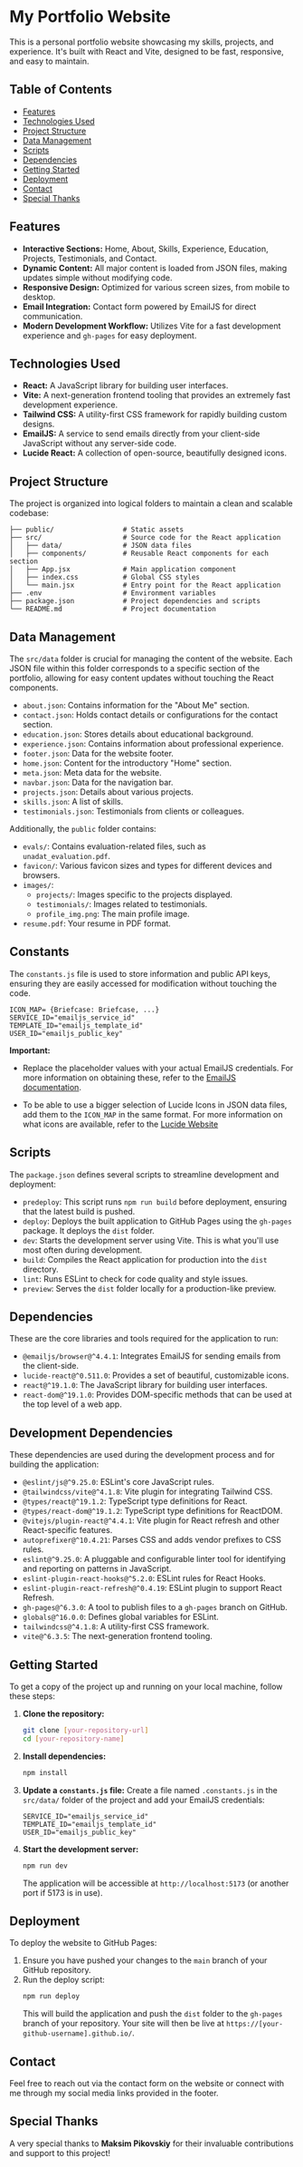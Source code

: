 # My Portfolio Website

This is a personal portfolio website showcasing my skills, projects, and experience. It's built with React and Vite, designed to be fast, responsive, and easy to maintain.

## Table of Contents

- [Features](#features)
- [Technologies Used](#technologies-used)
- [Project Structure](#project-structure)
- [Data Management](#data-management)
- [Scripts](#scripts)
- [Dependencies](#dependencies)
- [Getting Started](#getting-started)
- [Deployment](#deployment)
- [Contact](#contact)
- [Special Thanks](#special-thanks)

## Features

- **Interactive Sections:** Home, About, Skills, Experience, Education, Projects, Testimonials, and Contact.
- **Dynamic Content:** All major content is loaded from JSON files, making updates simple without modifying code.
- **Responsive Design:** Optimized for various screen sizes, from mobile to desktop.
- **Email Integration:** Contact form powered by EmailJS for direct communication.
- **Modern Development Workflow:** Utilizes Vite for a fast development experience and `gh-pages` for easy deployment.

## Technologies Used

- **React:** A JavaScript library for building user interfaces.
- **Vite:** A next-generation frontend tooling that provides an extremely fast development experience.
- **Tailwind CSS:** A utility-first CSS framework for rapidly building custom designs.
- **EmailJS:** A service to send emails directly from your client-side JavaScript without any server-side code.
- **Lucide React:** A collection of open-source, beautifully designed icons.

## Project Structure

The project is organized into logical folders to maintain a clean and scalable codebase:

```
├── public/                 # Static assets
├── src/                    # Source code for the React application
│   ├── data/               # JSON data files    
│   ├── components/         # Reusable React components for each section
│   ├── App.jsx             # Main application component
│   ├── index.css           # Global CSS styles
│   └── main.jsx            # Entry point for the React application
├── .env                    # Environment variables
├── package.json            # Project dependencies and scripts
└── README.md               # Project documentation
```

## Data Management

The `src/data` folder is crucial for managing the content of the website. Each JSON file within this folder corresponds to a specific section of the portfolio, allowing for easy content updates without touching the React components.

- `about.json`: Contains information for the "About Me" section.
- `contact.json`: Holds contact details or configurations for the contact section.
- `education.json`: Stores details about educational background.
- `experience.json`: Contains information about professional experience.
- `footer.json`: Data for the website footer.
- `home.json`: Content for the introductory "Home" section.
- `meta.json`: Meta data for the website.
- `navbar.json`: Data for the navigation bar.
- `projects.json`: Details about various projects.
- `skills.json`: A list of skills.
- `testimonials.json`: Testimonials from clients or colleagues.

Additionally, the `public` folder contains:

- `evals/`: Contains evaluation-related files, such as `unadat_evaluation.pdf`.
- `favicon/`: Various favicon sizes and types for different devices and browsers.
- `images/`:
  - `projects/`: Images specific to the projects displayed.
  - `testimonials/`: Images related to testimonials.
  - `profile_img.png`: The main profile image.
- `resume.pdf`: Your resume in PDF format.

## Constants

The `constants.js` file is used to store information and public API keys, ensuring they are easily accessed for modification without touching the code.

```
ICON_MAP= {Briefcase: Briefcase, ...}
SERVICE_ID="emailjs_service_id"
TEMPLATE_ID="emailjs_template_id"
USER_ID="emailjs_public_key"
```

**Important:** 
- Replace the placeholder values with your actual EmailJS credentials. For more information on obtaining these, refer to the [EmailJS documentation](https://www.emailjs.com/docs/).

- To be able to use a bigger selection of Lucide Icons in JSON data files, add them to the `ICON_MAP` in the same format. For more information on what icons are available, refer to the [Lucide Website](https://lucide.dev/)

## Scripts

The `package.json` defines several scripts to streamline development and deployment:

- `predeploy`: This script runs `npm run build` before deployment, ensuring that the latest build is pushed.
- `deploy`: Deploys the built application to GitHub Pages using the `gh-pages` package. It deploys the `dist` folder.
- `dev`: Starts the development server using Vite. This is what you'll use most often during development.
- `build`: Compiles the React application for production into the `dist` directory.
- `lint`: Runs ESLint to check for code quality and style issues.
- `preview`: Serves the `dist` folder locally for a production-like preview.

## Dependencies

These are the core libraries and tools required for the application to run:

- `@emailjs/browser@^4.4.1`: Integrates EmailJS for sending emails from the client-side.
- `lucide-react@^0.511.0`: Provides a set of beautiful, customizable icons.
- `react@^19.1.0`: The JavaScript library for building user interfaces.
- `react-dom@^19.1.0`: Provides DOM-specific methods that can be used at the top level of a web app.

## Development Dependencies

These dependencies are used during the development process and for building the application:

- `@eslint/js@^9.25.0`: ESLint's core JavaScript rules.
- `@tailwindcss/vite@^4.1.8`: Vite plugin for integrating Tailwind CSS.
- `@types/react@^19.1.2`: TypeScript type definitions for React.
- `@types/react-dom@^19.1.2`: TypeScript type definitions for ReactDOM.
- `@vitejs/plugin-react@^4.4.1`: Vite plugin for React refresh and other React-specific features.
- `autoprefixer@^10.4.21`: Parses CSS and adds vendor prefixes to CSS rules.
- `eslint@^9.25.0`: A pluggable and configurable linter tool for identifying and reporting on patterns in JavaScript.
- `eslint-plugin-react-hooks@^5.2.0`: ESLint rules for React Hooks.
- `eslint-plugin-react-refresh@^0.4.19`: ESLint plugin to support React Refresh.
- `gh-pages@^6.3.0`: A tool to publish files to a `gh-pages` branch on GitHub.
- `globals@^16.0.0`: Defines global variables for ESLint.
- `tailwindcss@^4.1.8`: A utility-first CSS framework.
- `vite@^6.3.5`: The next-generation frontend tooling.

## Getting Started

To get a copy of the project up and running on your local machine, follow these steps:

1.  **Clone the repository:**

    ```bash
    git clone [your-repository-url]
    cd [your-repository-name]
    ```

2.  **Install dependencies:**

    ```bash
    npm install
    ```

3.  **Update a `constants.js` file:**
    Create a file named `.constants.js` in the `src/data/` folder of the project and add your EmailJS credentials:

    ```
    SERVICE_ID="emailjs_service_id"
    TEMPLATE_ID="emailjs_template_id"
    USER_ID="emailjs_public_key"
    ```

4.  **Start the development server:**

    ```bash
    npm run dev
    ```

    The application will be accessible at `http://localhost:5173` (or another port if 5173 is in use).

## Deployment

To deploy the website to GitHub Pages:

1.  Ensure you have pushed your changes to the `main` branch of your GitHub repository.
2.  Run the deploy script:
    ```bash
    npm run deploy
    ```
    This will build the application and push the `dist` folder to the `gh-pages` branch of your repository. Your site will then be live at `https://[your-github-username].github.io/`.

## Contact

Feel free to reach out via the contact form on the website or connect with me through my social media links provided in the footer.

## Special Thanks

A very special thanks to **Maksim Pikovskiy** for their invaluable contributions and support to this project\!
